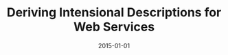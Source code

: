 ---
title: "Deriving Intensional Descriptions for Web Services"
collection: publications
permalink: /publication/2015-DBLP_conf_cikm_KoutrakiVP15
date: 2015-01-01
venue: "Proceedings of the 24th ACM International Conference on Information and Knowledge Management, CIKM 2015, Melbourne, VIC, Australia, October 19 - 23, 2015"
---